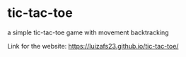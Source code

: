 # tic-tac-toe
a simple tic-tac-toe game with movement backtracking

Link for the website:
https://luizafs23.github.io/tic-tac-toe/
